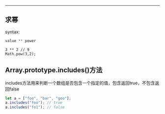 
---
## 求幂
syntax:
```js
value ** power
```
```
3 ** 2 // 9
Math.pow(3,2);
```
## Array.prototype.includes()方法
includes方法用来判断一个数组是否包含一个指定的值，包含返回true，不包含返回false
```js
let a = ["foo", "bar", "goo"];
a.includes("foo"); // true
a.includes("fo1"); // false
```